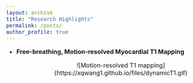 ```yaml
---
layout: archive
title: "Research Highlights"
permalink: /posts/
author_profile: true
---
```


<style type="text/css">
  body{
  font-size: 12pt;
}

</style>

* **Free-breathing, Motion-resolved Myocardial T1 Mapping**
  <p align="center">
  ![Motion-resolved T1 mapping](https://xqwang1.github.io/files/dynamicT1.gif)
  </p>

        


